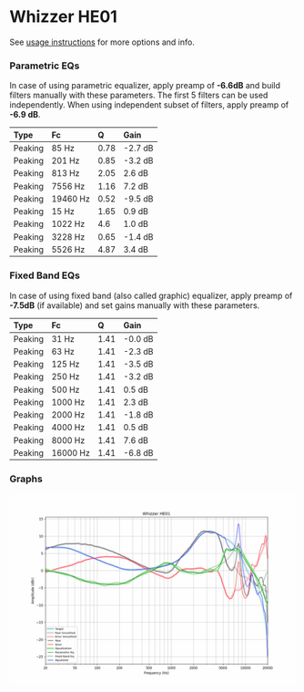 # Whizzer HE01
See [usage instructions](https://github.com/jaakkopasanen/AutoEq#usage) for more options and info.

### Parametric EQs
In case of using parametric equalizer, apply preamp of **-6.6dB** and build filters manually
with these parameters. The first 5 filters can be used independently.
When using independent subset of filters, apply preamp of **-6.9 dB**.

| Type    | Fc       |    Q | Gain    |
|:--------|:---------|:-----|:--------|
| Peaking | 85 Hz    | 0.78 | -2.7 dB |
| Peaking | 201 Hz   | 0.85 | -3.2 dB |
| Peaking | 813 Hz   | 2.05 | 2.6 dB  |
| Peaking | 7556 Hz  | 1.16 | 7.2 dB  |
| Peaking | 19460 Hz | 0.52 | -9.5 dB |
| Peaking | 15 Hz    | 1.65 | 0.9 dB  |
| Peaking | 1022 Hz  | 4.6  | 1.0 dB  |
| Peaking | 3228 Hz  | 0.65 | -1.4 dB |
| Peaking | 5526 Hz  | 4.87 | 3.4 dB  |

### Fixed Band EQs
In case of using fixed band (also called graphic) equalizer, apply preamp of **-7.5dB**
(if available) and set gains manually with these parameters.

| Type    | Fc       |    Q | Gain    |
|:--------|:---------|:-----|:--------|
| Peaking | 31 Hz    | 1.41 | -0.0 dB |
| Peaking | 63 Hz    | 1.41 | -2.3 dB |
| Peaking | 125 Hz   | 1.41 | -3.5 dB |
| Peaking | 250 Hz   | 1.41 | -3.2 dB |
| Peaking | 500 Hz   | 1.41 | 0.5 dB  |
| Peaking | 1000 Hz  | 1.41 | 2.3 dB  |
| Peaking | 2000 Hz  | 1.41 | -1.8 dB |
| Peaking | 4000 Hz  | 1.41 | 0.5 dB  |
| Peaking | 8000 Hz  | 1.41 | 7.6 dB  |
| Peaking | 16000 Hz | 1.41 | -6.8 dB |

### Graphs
![](./Whizzer%20HE01.png)